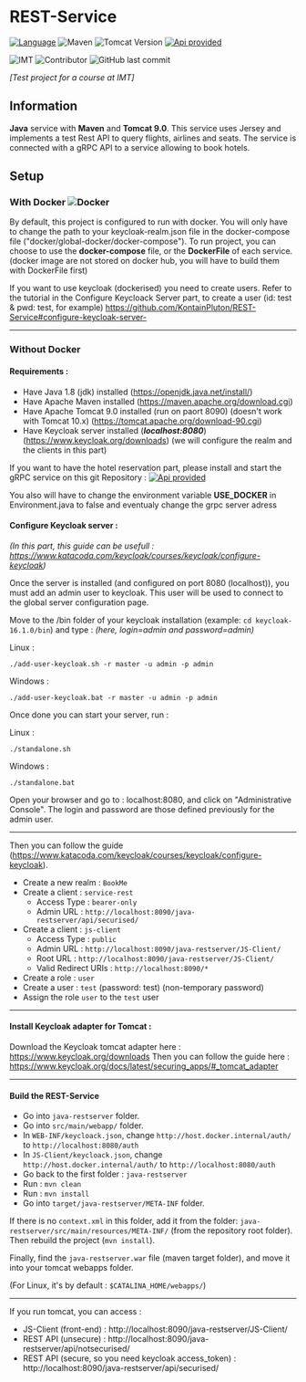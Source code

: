 # REST-Service

[![Language](https://shield.lylium.fr:/github/languages/top/KontainPluton/REST-Service?color=007396&logo=java&logoColor=white&labelColor=bd7509&style=for-the-badge)](https://openjdk.java.net/)
![Maven](https://shield.lylium.fr/badge/Use-Maven-C71A36?logo=Apache-Maven&logoColor=white&style=for-the-badge)
![Tomcat Version](https://shield.lylium.fr/badge/Use-Tomcat_9.0-F8DC75?logo=Apache-Tomcat&logoColor=white&style=for-the-badge)
[![Api provided](https://shield.lylium.fr/badge/API%20provided-REST-18b98d?logo=rest&logoColor=white&style=for-the-badge)](https://github.com/KontainPluton/REST-Service/tree/main/doc/documentation-swagger-html)

![IMT](https://shield.lylium.fr/badge/Made%20at-IMT%20Mines%20Al%C3%A8s-00bcd7?logo=mines&logoColor=white&style=for-the-badge&labelColor=black)
![Contributor](https://shield.lylium.fr:/github/contributors/KontainPluton/REST-Service?style=for-the-badge)
![GitHub last commit](https://shield.lylium.fr:/github/last-commit/KontainPluton/REST-Service?style=for-the-badge)

*[Test project for a course at IMT]*

## Information

**Java** service with **Maven** and **Tomcat 9.0**.
This service uses Jersey and implements a test Rest API to query flights, airlines and seats. The service is connected with a gRPC API to a service allowing to book hotels.

## Setup

### With Docker ![Docker](https://shield.lylium.fr/badge/-Docker-2496ED?logo=docker&logoColor=white&style=f&style=flat-square)

By default, this project is configured to run with docker. You will only have to change the path to your keycloak-realm.json file in the docker-compose file ("docker/global-docker/docker-compose"). To run project, you can choose to use the **docker-compose** file, or the **DockerFile** of each service. (docker image are not stored on docker hub, you will have to build them with DockerFile first)

If you want to use keycloak (dockerised) you need to create users.
Refer to the tutorial in the Configure Keycloack Server part, to create a user (id: test & pwd: test, for example)
https://github.com/KontainPluton/REST-Service#configure-keycloak-server-

---

### Without Docker

#### **Requirements :**

- Have Java 1.8 (jdk) installed (https://openjdk.java.net/install/)
- Have Apache Maven installed (https://maven.apache.org/download.cgi)
- Have Apache Tomcat 9.0 installed (run on paort 8090) (doesn't work with Tomcat 10.x) (https://tomcat.apache.org/download-90.cgi)
- Have Keycloak server installed (***localhost:8080***) (https://www.keycloak.org/downloads) (we will configure the realm and the clients in this part)

If you want to have the hotel reservation part, please install and start the gRPC service on this git Repository : 
[![Api provided](https://shield.lylium.fr/badge/GitHub-gRPC--Service-00afac?logo=GitHub&logoColor=white&style=flat-square)](https://github.com/KontainPluton/gRPC-Service)

You also will have to change the environment variable **USE_DOCKER** in Environment.java to false and eventualy change the grpc server adress

#### **Configure Keycloak server :**

*(In this part, this guide can be usefull : https://www.katacoda.com/keycloak/courses/keycloak/configure-keycloak)*

Once the server is installed (and configured on port 8080 (localhost)), you must add an admin user to keycloak. This user will be used to connect to the global server configuration page. 

Move to the /bin folder of your keycloak installation (example: `cd keycloak-16.1.0/bin`) and type : 
*(here, login=admin and password=admin)*

Linux : 
```
./add-user-keycloak.sh -r master -u admin -p admin
```
Windows :
```
./add-user-keycloak.bat -r master -u admin -p admin
```

Once done you can start your server, run : 

Linux : 
```
./standalone.sh
```
Windows : 
```
./standalone.bat
```

Open your browser and go to : localhost:8080, and click on "Administrative Console". The login and password are those defined previously for the admin user.

---

Then you can follow the guide (https://www.katacoda.com/keycloak/courses/keycloak/configure-keycloak).
- Create a new realm : `BookMe`
- Create a client : `service-rest`
  - Access Type : `bearer-only`
  - Admin URL : `http://localhost:8090/java-restserver/api/securised/`
- Create a client : `js-client`
  - Access Type : `public`
  - Admin URL : `http://localhost:8090/java-restserver/JS-Client/`
  - Root URL : `http://localhost:8090/java-restserver/JS-Client/`
  - Valid Redirect URIs : `http://localhost:8090/*`
- Create a role : `user`
- Create a user : `test` (password: test) (non-temporary password)
- Assign the role `user` to the `test` user

---

#### **Install Keycloak adapter for Tomcat :**

Download the Keycloak tomcat adapter here : https://www.keycloak.org/downloads
Then you can follow the guide here : https://www.keycloak.org/docs/latest/securing_apps/#_tomcat_adapter

---

#### **Build the REST-Service**

- Go into `java-restserver` folder.
- Go into `src/main/webapp/` folder.
- In `WEB-INF/keycloack.json`, change `http://host.docker.internal/auth/` to `http://localhost:8080/auth`
- In `JS-Client/keycloack.json`, change `http://host.docker.internal/auth/` to `http://localhost:8080/auth`
- Go back to the first folder : `java-restserver`
- Run : `mvn clean`
- Run : `mvn install`
- Go into `target/java-restserver/META-INF` folder.

If there is no `context.xml` in this folder, add it from the folder: `java-restserver/src/main/resources/META-INF/` (from the repository root folder). Then rebuild the project (`mvn install`).

Finally, find the `java-restserver.war` file (maven target folder), and move it into your tomcat webapps folder.

(For Linux, it's by default : `$CATALINA_HOME/webapps/`)

---

If you run tomcat, you can access : 
- JS-Client (front-end) : http://localhost:8090/java-restserver/JS-Client/
- REST API (unsecure) : http://localhost:8090/java-restserver/api/notsecurised/
- REST API (secure, so you need keycloak access_token) : http://localhost:8090/java-restserver/api/securised/
